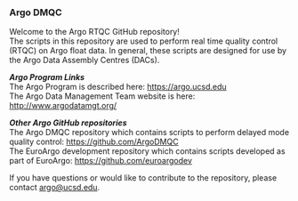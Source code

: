 ### Argo DMQC ###
Welcome to the Argo RTQC GitHub repository!
<br>
The scripts in this repository are used to perform real time quality control (RTQC) on Argo float data. In general, these scripts are designed for use by the Argo Data Assembly Centres (DACs).

***Argo Program Links***
<br>
The Argo Program is described here: https://argo.ucsd.edu
<br>
The Argo Data Management Team website is here: http://www.argodatamgt.org/

***Other Argo GitHub repositories***
<br>
The Argo DMQC repository which contains scripts to perform delayed mode quality control: https://github.com/ArgoDMQC
<br>
The EuroArgo development repository which contains scripts developed as part of EuroArgo: https://github.com/euroargodev

If you have questions or would like to contribute to the repository, please contact argo@ucsd.edu.

<!--

**Here are some ideas to get you started:**

🙋‍♀️ A short introduction - what is your organization all about?
🌈 Contribution guidelines - how can the community get involved?
👩‍💻 Useful resources - where can the community find your docs? Is there anything else the community should know?
🍿 Fun facts - what does your team eat for breakfast?
🧙 Remember, you can do mighty things with the power of [Markdown](https://docs.github.com/github/writing-on-github/getting-started-with-writing-and-formatting-on-github/basic-writing-and-formatting-syntax)
-->
